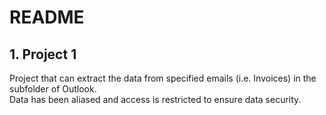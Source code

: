 # README

## 1. Project 1

Project that can extract the data from specified emails (i.e. Invoices) in the subfolder of Outlook.\
Data has been aliased and access is restricted to ensure data security.
